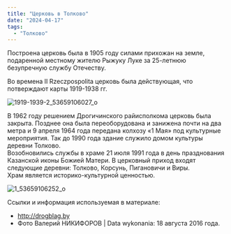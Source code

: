 ```yaml
---
title: "Церковь в Толково"
date: "2024-04-17"
tags: 
  - "Толково"
---
```


Построена церковь была в 1905 году силами прихожан на земле, подаренной местному жителю Рыжуку Луке за 25-летнюю безупречную службу Отечеству.

Во времена II Rzeczpospolita церковь была действующая, что потверждают карты 1919-1938 гг.

![1919-1939-2_53659106027_o](https://github.com/escfrpls/drochiczynpoleski/assets/125834172/d9420759-db14-41b2-bba4-99d2a97698d0)
  
В 1962 году решением Дрогичинского райисполкома церковь была закрыта. Позднее она была переоборудована и занижена почти на два метра и 9 апреля 1964 года передана колхозу «1 Мая» под культурные мероприятия. Так до 1990 года здание служило домом культуры деревни Толково.  
Возобновились службы в храме 21 июля 1991 года в день празднования Казанской иконы Божией Матери. В церковный приход входят следующие деревни: Толково, Корсунь, Пигановичи и Виры.  
Храм является историко-культурной ценностью.

![1_53659106252_o](https://github.com/escfrpls/drochiczynpoleski/assets/125834172/6f629138-7596-4ed1-9873-bc1045374c13)

Ссылки и информация используемая в материале:

- http://drogblag.by
- Фото Валерий НИКИФОРОВ | Data wykonania: 18 августа 2016 года.
